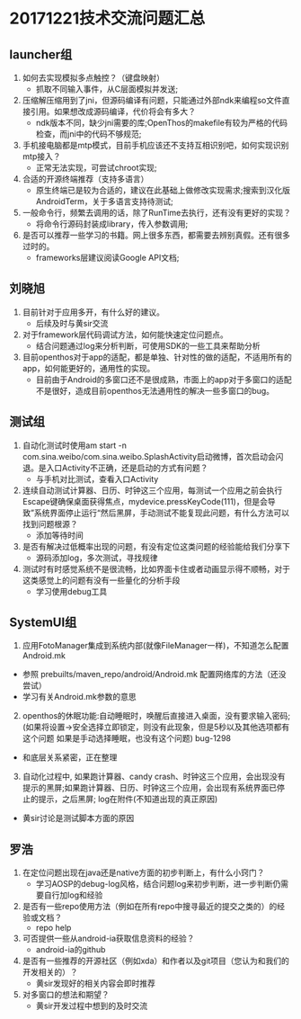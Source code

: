# 20171221技术交流问题汇总

## launcher组
1. 如何去实现模拟多点触控？（键盘映射）
   - 抓取不同输入事件，从C层面模拟并发送;
1. 压缩解压缩用到了jni，但源码编译有问题，只能通过外部ndk来编程so文件直接引用。如果想改成源码编译，代价将会有多大？
   - ndk版本不同，缺少jni需要的库;OpenThos的makefile有较为严格的代码检查，而jni中的代码不够规范;
1. 手机接电脑都是mtp模式，目前手机应该还不支持互相识别吧，如何实现识别mtp接入？
   - 正常无法实现，可尝试chroot实现;
1. 合适的开源终端推荐（支持多语言）
   - 原生终端已是较为合适的，建议在此基础上做修改实现需求;搜索到汉化版AndroidTerm，关于多语言支持待测试;
1. 一般命令行，频繁去调用的话，除了RunTime去执行，还有没有更好的实现？
   - 将命令行源码封装成library，传入参数调用;
1. 是否可以推荐一些学习的书籍。网上很多东西，都需要去辨别真假。还有很多过时的。
   - frameworks层建议阅读Google API文档;

## 刘晓旭
1. 目前针对于应用多开，有什么好的建议。
   - 后续及时与黄sir交流
1. 对于framework层代码调试方法，如何能快速定位问题点。
   - 结合问题通过log来分析判断，可使用SDK的一些工具来帮助分析
1. 目前openthos对于app的适配，都是单独、针对性的做的适配，不适用所有的app，如何能更好的，通用性的实现。
   - 目前由于Android的多窗口还不是很成熟，市面上的app对于多窗口的适配不是很好，造成目前openthos无法通用性的解决一些多窗口的bug。

## 测试组
1. 自动化测试时使用am start -n com.sina.weibo/com.sina.weibo.SplashActivity启动微博，首次启动会闪退。是入口Activity不正确，还是启动的方式有问题？
   - 与手机对比测试，查看入口Activity
1. 连续自动测试计算器、日历、时钟这三个应用，每测试一个应用之前会执行Escape键确保桌面获得焦点，mydevice.pressKeyCode(111)，但是会导致”系统界面停止运行“然后黑屏，手动测试不能复现此问题，有什么方法可以找到问题根源？
   - 添加等待时间
1. 是否有解决过低概率出现的问题，有没有定位这类问题的经验能给我们分享下
   - 源码添加log，多次测试，寻找规律
1. 测试时有时感觉系统不是很流畅，比如界面卡住或者动画显示得不顺畅，对于这类感觉上的问题有没有一些量化的分析手段
   - 学习使用debug工具

## SystemUI组
1. 应用FotoManager集成到系统内部(就像FileManager一样)，不知道怎么配置Android.mk
  - 参照 prebuilts/maven_repo/android/Android.mk 配置网络库的方法（还没尝试）
  - 学习有关Android.mk参数的意思
2. openthos的休眠功能:自动睡眠时，唤醒后直接进入桌面，没有要求输入密码;(如果将设置->安全选择立即锁定，则没有此现象，但是5秒以及其他选项都有这个问题 如果是手动选择睡眠，也没有这个问题) bug-1298
  - 和底层关系紧密，正在整理
3. 自动化过程中,  如果跑计算器、candy crash、时钟这三个应用，会出现没有提示的黑屏;如果跑计算器、日历、时钟这三个应用，会出现有系统界面已停止的提示，之后黑屏; log在附件(不知道出现的真正原因)
  - 黄sir讨论是测试脚本方面的原因 

## 罗浩
1. 在定位问题出现在java还是native方面的初步判断上，有什么小窍门？
   - 学习AOSP的debug-log风格，结合问题log来初步判断，进一步判断仍需要自行加log和经验
2. 是否有一些repo使用方法（例如在所有repo中搜寻最近的提交之类的）的经验或文档？
   - repo help
3. 可否提供一些从android-ia获取信息资料的经验？
   - android-ia的github
4. 是否有一些推荐的开源社区（例如xda）和作者以及git项目（您认为和我们的开发相关的）？
   - 黄sir发现好的相关内容会即时推荐
5. 对多窗口的想法和期望？
   - 黄sir开发过程中想到的及时交流
